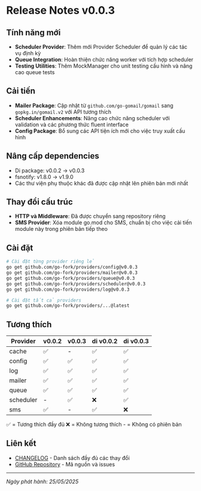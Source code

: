 # Release Notes v0.0.3

## Tính năng mới

- **Scheduler Provider**: Thêm mới Provider Scheduler để quản lý các tác vụ định kỳ
- **Queue Integration**: Hoàn thiện chức năng worker với tích hợp scheduler
- **Testing Utilities**: Thêm MockManager cho unit testing cấu hình và nâng cao queue tests

## Cải tiến

- **Mailer Package**: Cập nhật từ `github.com/go-gomail/gomail` sang `gopkg.in/gomail.v2` với API tương thích
- **Scheduler Enhancements**: Nâng cao chức năng scheduler với validation và các phương thức fluent interface
- **Config Package**: Bổ sung các API tiện ích mới cho việc truy xuất cấu hình

## Nâng cấp dependencies

- Di package: v0.0.2 → v0.0.3
- fsnotify: v1.8.0 → v1.9.0
- Các thư viện phụ thuộc khác đã được cập nhật lên phiên bản mới nhất

## Thay đổi cấu trúc

- **HTTP và Middleware**: Đã được chuyển sang repository riêng
- **SMS Provider**: Xóa module go.mod cho SMS, chuẩn bị cho việc cải tiến module này trong phiên bản tiếp theo

## Cài đặt

```bash
# Cài đặt từng provider riêng lẻ
go get github.com/go-fork/providers/config@v0.0.3
go get github.com/go-fork/providers/mailer@v0.0.3
go get github.com/go-fork/providers/queue@v0.0.3
go get github.com/go-fork/providers/scheduler@v0.0.3
go get github.com/go-fork/providers/log@v0.0.3

# Cài đặt tất cả providers
go get github.com/go-fork/providers/...@latest
```

## Tương thích

| Provider | v0.0.2 | v0.0.3 | di v0.0.2 | di v0.0.3 |
|----------|--------|--------|-----------|-----------|
| cache    | ✅     | -      | ✅        | ✅        |
| config   | ✅     | ✅     | ✅        | ✅        |
| log      | ✅     | ✅     | ✅        | ✅        |
| mailer   | ✅     | ✅     | ✅        | ✅        |
| queue    | ✅     | ✅     | ✅        | ✅        |
| scheduler| -      | ✅     | ❌        | ✅        |
| sms      | ✅     | -      | ✅        | ❌        |

✅ = Tương thích đầy đủ
❌ = Không tương thích
\- = Không có phiên bản

## Liên kết

- [CHANGELOG](CHANGELOG.md) - Danh sách đầy đủ các thay đổi
- [GitHub Repository](https://github.com/go-fork/providers) - Mã nguồn và issues

---
*Ngày phát hành: 25/05/2025*
